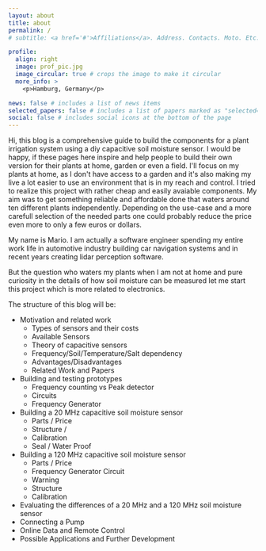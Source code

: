 ```yaml
---
layout: about
title: about
permalink: /
# subtitle: <a href='#'>Affiliations</a>. Address. Contacts. Moto. Etc.

profile:
  align: right
  image: prof_pic.jpg
  image_circular: true # crops the image to make it circular
  more_info: >
    <p>Hamburg, Germany</p>

news: false # includes a list of news items
selected_papers: false # includes a list of papers marked as "selected={true}"
social: false # includes social icons at the bottom of the page
---
```


Hi, this blog is a comprehensive guide to build the components for a plant irrigation system using a diy capacitive soil moisture sensor. I would be happy, if these pages here inspire and help people to build their own version for their plants at home, garden or even a field. I'll focus on my plants at home, as I don't have access to a garden and it's also making my live a lot easier to use an environment that is in my reach and control. I tried to realize this project with rather cheap and easily avaiable components. My aim was to get something reliable and affordable done that waters around ten different plants independently. Depending on the use-case and a more carefull selection of the needed parts one could probably reduce the price even more to only a few euros or dollars.

My name is Mario. I am actually a software engineer spending my entire work life in automotive industry building car navigation systems and in recent years creating lidar perception software. 

But the question who waters my plants when I am not at home and pure curiosity in the details of how soil moisture can be measured let me start this project which is more related to electronics. 

The structure of this blog will be:
 
 * Motivation and related work
   * Types of sensors and their costs
   * Available Sensors
   * Theory of capacitive sensors
   * Frequency/Soil/Temperature/Salt dependency
   * Advantages/Disadvantages
   * Related Work and Papers
 * Building and testing prototypes
   * Frequency counting vs Peak detector
   * Circuits
   * Frequency Generator
 * Building a 20 MHz capacitive soil moisture sensor
   * Parts / Price
   * Structure / 
   * Calibration
   * Seal / Water Proof
 * Building a 120 MHz capacitive soil moisture sensor
   * Parts / Price
   * Frequency Generator Circuit
   * Warning
   * Structure  
   * Calibration   
 * Evaluating the differences of a 20 MHz and a 120 MHz soil moisture sensor
 * Connecting a Pump
 * Online Data and Remote Control
 * Possible Applications and Further Development 
